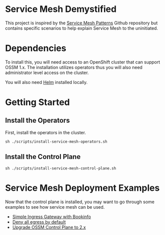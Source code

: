 # Service Mesh Demystified

This project is inspired by the [Service Mesh Patterns](https://github.com/trevorbox/service-mesh-patterns) Github repository but contains specific scenarios to help explain Service Mesh to the uninitiated.

# Dependencies

To install this, you will need access to an OpenShift cluster that can support OSSM 1.x.  The installation utilizes operators thus you will also need administrator level access on the cluster.

You will also need [Helm](https://helm.sh) installed locally.

# Getting Started

## Install the Operators

First, install the operators in the cluster.

```sh ./scripts/install-service-mesh-operators.sh```

## Install the Control Plane

```sh ./scripts/install-service-mesh-control-plane.sh```

# Service Mesh Deployment Examples

Now that the control plane is installed, you may want to go through some examples
to see how service mesh can be used.

 - [Simple Ingress Gateway with Bookinfo](docs/simple-ingress-gateway-with-bookinfo.md)
 - [Deny all egress by default](docs/deny-all-egress-by-default.md)
 - [Upgrade OSSM Control Plane to 2.x](docs/upgrade-control-plane.md)
